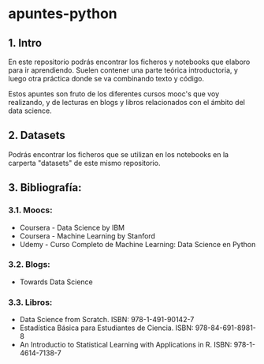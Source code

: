 # apuntes-python

## 1. Intro

En este repositorio podrás encontrar los ficheros y notebooks que elaboro para ir aprendiendo. Suelen contener una parte teórica introductoria, y luego otra práctica donde se va combinando texto y código.

Estos apuntes son fruto de los diferentes cursos mooc's que voy realizando, y de lecturas en blogs y libros relacionados con el ámbito del data science.


## 2. Datasets

Podrás encontrar los ficheros que se utilizan en los notebooks en la carperta "datasets" de este mismo repositorio.


## 3. Bibliografía:

### 3.1. Moocs:
- Coursera - Data Science by IBM
- Coursera - Machine Learning by Stanford
- Udemy - Curso Completo de Machine Learning: Data Science en Python

### 3.2. Blogs:
- Towards Data Science

### 3.3. Libros:

- Data Science from Scratch. ISBN: 978-1-491-90142-7
- Estadística Básica para Estudiantes de Ciencia. ISBN: 978-84-691-8981-8
- An Introductio to Statistical Learning with Applications in R. ISBN: 978-1-4614-7138-7
